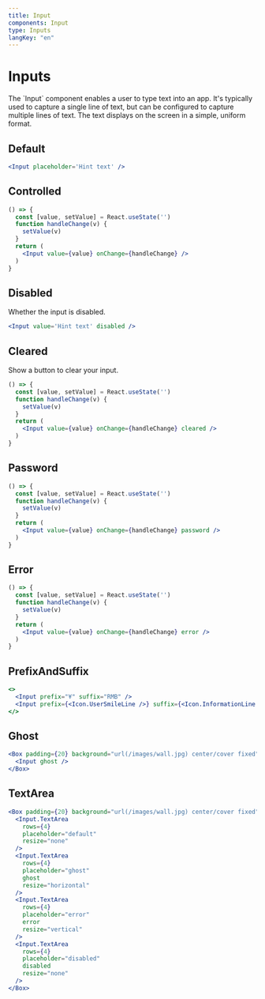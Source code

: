 ```yaml
---
title: Input
components: Input
type: Inputs
langKey: "en"
---
```


# Inputs

<p class="description">The `Input` component enables a user to type text into an app. It's typically used to capture a single line of text, but can be configured to capture multiple lines of text. The text displays on the screen in a simple, uniform format.</p>

## Default

```jsx
<Input placeholder='Hint text' />
```

## Controlled

```jsx
() => {
  const [value, setValue] = React.useState('')
  function handleChange(v) {
    setValue(v)
  }
  return (
    <Input value={value} onChange={handleChange} />
  )
}
```

## Disabled

Whether the input is disabled.

```jsx
<Input value='Hint text' disabled />
```

## Cleared

Show a button to clear your input.

```jsx
() => {
  const [value, setValue] = React.useState('')
  function handleChange(v) {
    setValue(v)
  }
  return (
    <Input value={value} onChange={handleChange} cleared />
  )
}
```

## Password

```jsx
() => {
  const [value, setValue] = React.useState('')
  function handleChange(v) {
    setValue(v)
  }
  return (
    <Input value={value} onChange={handleChange} password />
  )
}
```

## Error

```jsx
() => {
  const [value, setValue] = React.useState('')
  function handleChange(v) {
    setValue(v)
  }
  return (
    <Input value={value} onChange={handleChange} error />
  )
}
```

## PrefixAndSuffix

```jsx
<>
  <Input prefix="¥" suffix="RMB" />
  <Input prefix={<Icon.UserSmileLine />} suffix={<Icon.InformationLine />} />
</>
```

## Ghost

```jsx
<Box padding={20} background="url(/images/wall.jpg) center/cover fixed">
  <Input ghost />
</Box>
```

## TextArea

```jsx
<Box padding={20} background="url(/images/wall.jpg) center/cover fixed">
  <Input.TextArea
    rows={4}
    placeholder="default"
    resize="none"
  />
  <Input.TextArea
    rows={4}
    placeholder="ghost"
    ghost
    resize="horizontal"
  />
  <Input.TextArea
    rows={4}
    placeholder="error"
    error
    resize="vertical"
  />
  <Input.TextArea
    rows={4}
    placeholder="disabled"
    disabled
    resize="none"
  />
</Box>
```
